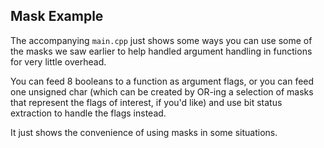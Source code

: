 ## Mask Example

The accompanying `main.cpp` just shows some ways you can use some of the masks we saw earlier to help handled argument handling in functions for very little overhead.

You can feed 8 booleans to a function as argument flags, or you can feed one unsigned char (which can be created by OR-ing a selection of masks that represent the flags of interest, if you'd like) and use bit status extraction to handle the flags instead. 

It just shows the convenience of using masks in some situations. 
